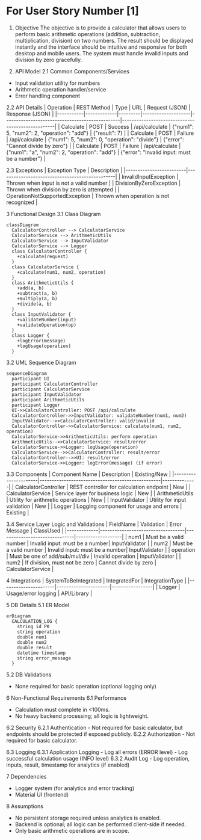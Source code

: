 # For User Story Number [1]
1. Objective
The objective is to provide a calculator that allows users to perform basic arithmetic operations (addition, subtraction, multiplication, division) on two numbers. The result should be displayed instantly and the interface should be intuitive and responsive for both desktop and mobile users. The system must handle invalid inputs and division by zero gracefully.

2. API Model
  2.1 Common Components/Services
  - Input validation utility for numbers
  - Arithmetic operation handler/service
  - Error handling component

  2.2 API Details
  | Operation | REST Method | Type    | URL                | Request (JSON)                                  | Response (JSON)                                  |
  |-----------|-------------|---------|--------------------|------------------------------------------------|--------------------------------------------------|
  | Calculate | POST        | Success | /api/calculate     | {"num1": 5, "num2": 2, "operation": "add"}    | {"result": 7}                                   |
  | Calculate | POST        | Failure | /api/calculate     | {"num1": 5, "num2": 0, "operation": "divide"} | {"error": "Cannot divide by zero"}              |
  | Calculate | POST        | Failure | /api/calculate     | {"num1": "a", "num2": 2, "operation": "add"}  | {"error": "Invalid input: must be a number"}    |

  2.3 Exceptions
  | Exception Type           | Description                                    |
  |-------------------------|------------------------------------------------|
  | InvalidInputException    | Thrown when input is not a valid number        |
  | DivisionByZeroException  | Thrown when division by zero is attempted      |
  | OperationNotSupportedException | Thrown when operation is not recognized |

3 Functional Design
  3.1 Class Diagram
  ```mermaid
  classDiagram
    CalculatorController --> CalculatorService
    CalculatorService --> ArithmeticUtils
    CalculatorService --> InputValidator
    CalculatorService --> Logger
    class CalculatorController {
      +calculate(request)
    }
    class CalculatorService {
      +calculate(num1, num2, operation)
    }
    class ArithmeticUtils {
      +add(a, b)
      +subtract(a, b)
      +multiply(a, b)
      +divide(a, b)
    }
    class InputValidator {
      +validateNumber(input)
      +validateOperation(op)
    }
    class Logger {
      +logError(message)
      +logUsage(operation)
    }
  ```

  3.2 UML Sequence Diagram
  ```mermaid
  sequenceDiagram
    participant UI
    participant CalculatorController
    participant CalculatorService
    participant InputValidator
    participant ArithmeticUtils
    participant Logger
    UI->>CalculatorController: POST /api/calculate
    CalculatorController->>InputValidator: validateNumber(num1, num2)
    InputValidator-->>CalculatorController: valid/invalid
    CalculatorController->>CalculatorService: calculate(num1, num2, operation)
    CalculatorService->>ArithmeticUtils: perform operation
    ArithmeticUtils-->>CalculatorService: result/error
    CalculatorService->>Logger: logUsage(operation)
    CalculatorService-->>CalculatorController: result/error
    CalculatorController-->>UI: result/error
    CalculatorService->>Logger: logError(message) (if error)
  ```

  3.3 Components
  | Component Name        | Description                                      | Existing/New |
  |----------------------|--------------------------------------------------|--------------|
  | CalculatorController | REST controller for calculation endpoint          | New          |
  | CalculatorService    | Service layer for business logic                  | New          |
  | ArithmeticUtils      | Utility for arithmetic operations                 | New          |
  | InputValidator       | Utility for input validation                      | New          |
  | Logger               | Logging component for usage and errors            | Existing     |

  3.4 Service Layer Logic and Validations
  | FieldName   | Validation                        | Error Message                  | ClassUsed         |
  |-------------|-----------------------------------|-------------------------------|-------------------|
  | num1        | Must be a valid number             | Invalid input: must be a number| InputValidator    |
  | num2        | Must be a valid number             | Invalid input: must be a number| InputValidator    |
  | operation   | Must be one of add/sub/mul/div     | Invalid operation             | InputValidator    |
  | num2        | If division, must not be zero      | Cannot divide by zero         | CalculatorService |

4 Integrations
  | SystemToBeIntegrated | IntegratedFor         | IntegrationType |
  |----------------------|----------------------|-----------------|
  | Logger               | Usage/error logging  | API/Library     |

5 DB Details
  5.1 ER Model
  ```mermaid
  erDiagram
    CALCULATION_LOG {
      string id PK
      string operation
      double num1
      double num2
      double result
      datetime timestamp
      string error_message
    }
  ```
  5.2 DB Validations
  - None required for basic operation (optional logging only)

6 Non-Functional Requirements
  6.1 Performance
  - Calculation must complete in <100ms.
  - No heavy backend processing; all logic is lightweight.

  6.2 Security
    6.2.1 Authentication
    - Not required for basic calculator, but endpoints should be protected if exposed publicly.
    6.2.2 Authorization
    - Not required for basic calculator.

  6.3 Logging
    6.3.1 Application Logging
    - Log all errors (ERROR level)
    - Log successful calculation usage (INFO level)
    6.3.2 Audit Log
    - Log operation, inputs, result, timestamp for analytics (if enabled)

7 Dependencies
  - Logger system (for analytics and error tracking)
  - Material UI (frontend)

8 Assumptions
  - No persistent storage required unless analytics is enabled.
  - Backend is optional; all logic can be performed client-side if needed.
  - Only basic arithmetic operations are in scope.
